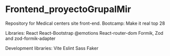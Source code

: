 # Frontend_proyectoGrupalMir

Repository for Medical centers site front-end.
Bootcamp: Make it real top 28

Libraries:
React
React-Bootstrap
@emotions
React-router-dom
Formik, Zod and zod-formik-adapter

Development libraries:
Vite
Eslint
Sass
Faker

